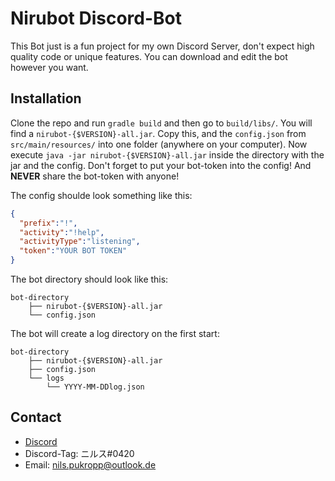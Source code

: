 # Nirubot Discord-Bot

This Bot just is a fun project for my own Discord Server,
don't expect high quality code or unique features.
You can download and edit the bot however you want.

## Installation

Clone the repo and run `gradle build` and then go to `build/libs/`. You will find a `nirubot-{$VERSION}-all.jar`. Copy this, and the `config.json` from `src/main/resources/` into one folder (anywhere on your computer).
Now execute `java -jar nirubot-{$VERSION}-all.jar` inside the directory with the jar and the config.
Don't forget to put your bot-token into the config! And __NEVER__ share the bot-token with anyone!

The config shoulde look something like this:

```json
{
  "prefix":"!",
  "activity":"!help",
  "activityType":"listening",
  "token":"YOUR BOT TOKEN"
}
```

The bot directory should look like this:
```
bot-directory
    ├── nirubot-{$VERSION}-all.jar
    └── config.json
```

The bot will create a log directory on the first start:
```
bot-directory
    ├── nirubot-{$VERSION}-all.jar
    ├── config.json
    └── logs
        └── YYYY-MM-DDlog.json
```

## Contact

- [Discord](https://discord.gg/FZ546P3)
- Discord-Tag: ニルス#0420
- Email: nils.pukropp@outlook.de
